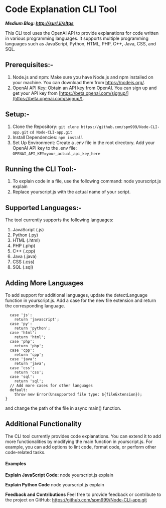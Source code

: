 # Code Explanation CLI Tool

***Medium Blog: http://surl.li/sltqs***

This CLI tool uses the OpenAI API to provide explanations for code written in various programming languages. It supports multiple programming languages such as JavaScript, Python, HTML, PHP, C++, Java, CSS, and SQL.

## Prerequisites:-

1. Node.js and npm: Make sure you have Node.js and npm installed on your machine. You can download them from https://nodejs.org/.
2. OpenAI API Key: Obtain an API key from OpenAI. You can sign up and get your API key from [https://beta.openai.com/signup/](https://beta.openai.com/signup/).

## Setup:-

1. Clone the Repository: `git clone https://github.com/spm999/Node-CLI-app.git` `cd Node-CLI-app.git`
2. Install Dependencies: `npm install`
3. Set Up Environment: Create a .env file in the root directory. Add your OpenAI API key to the .env file: `OPENAI_API_KEY=your_actual_api_key_here`

## Running the CLI Tool:-

1. To explain code in a file, use the following command: node yourscript.js explain
2. Replace yourscript.js with the actual name of your script.

## Supported Languages:-

The tool currently supports the following languages:

1. JavaScript (.js)
2. Python (.py)
3. HTML (.html)
4. PHP (.php)
5. C++ (.cpp)
6. Java (.java)
7. CSS (.css)
8. SQL (.sql)

## Adding More Languages

To add support for additional languages, update the detectLanguage function in yourscript.js. Add a case for the new file extension and return the corresponding language.

```switch (fileExtension) {  
  case 'js': 
    return 'javascript';
  case 'py':
    return 'python';
  case 'html':
    return 'html';
  case 'php':
    return 'php';
  case 'cpp':
    return 'cpp';
  case 'java':
    return 'java';
  case 'css':
    return 'css';
  case 'sql':
    return 'sql';
  // Add more cases for other languages
  default:
    throw new Error(Unsupported file type: ${fileExtension});
}
```


and change the path of the file in async main() function.


## Additional Functionality

The CLI tool currently provides code explanations. You can extend it to add more functionalities by modifying the main function in yourscript.js. For example, you can add options to lint code, format code, or perform other code-related tasks.


#### Examples

**Explain JavaScript Code:**
node yourscript.js explain

**Explain Python Code**
node yourscript.js explain

**Feedback and Contributions**
Feel free to provide feedback or contribute to the project on GitHub:
https://github.com/spm999/Node-CLI-app.git
